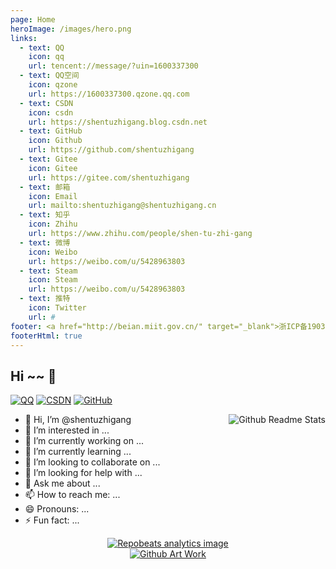 ```yaml
---
page: Home
heroImage: /images/hero.png
links: 
  - text: QQ
    icon: qq
    url: tencent://message/?uin=1600337300
  - text: QQ空间
    icon: qzone
    url: https://1600337300.qzone.qq.com
  - text: CSDN
    icon: csdn
    url: https://shentuzhigang.blog.csdn.net
  - text: GitHub
    icon: Github
    url: https://github.com/shentuzhigang  
  - text: Gitee
    icon: Gitee
    url: https://gitee.com/shentuzhigang
  - text: 邮箱
    icon: Email
    url: mailto:shentuzhigang@shentuzhigang.cn    
  - text: 知乎
    icon: Zhihu
    url: https://www.zhihu.com/people/shen-tu-zhi-gang  
  - text: 微博
    icon: Weibo
    url: https://weibo.com/u/5428963803  
  - text: Steam
    icon: Steam
    url: https://weibo.com/u/5428963803
  - text: 推特
    icon: Twitter
    url: #  
footer: <a href="http://beian.miit.gov.cn/" target="_blank">浙ICP备19031217号</a> | MIT Licensed | Copyright © 2021-present Starzkg
footerHtml: true
---
```


## Hi ~~ 👋

[![QQ](https://img.shields.io/badge/QQ-16003373300-3e7f9g?logo=Tencent-QQ)](tencent://message/?uin=1600337300)
[![CSDN](https://img.shields.io/badge/CSDN-Starzkg-3e7f9g?logo=bloglovin)](https://shentuzhigang.blog.csdn.net)
[![GitHub](https://img.shields.io/badge/GitHub-shentuzhigang-3e7f9g?logo=github)](https://github.com/shentuzhigang)

<a href="https://github.com/shentuzhigang">
    <img style="float: right" src="https://github-readme-stats.vercel.app/api?username=shentuzhigang&show_icons=true&&theme=dark&locale=cn" alt="Github Readme Stats">
</a>

- 👋 Hi, I’m @shentuzhigang
- 👀 I’m interested in ...
- 🔭 I’m currently working on ...
- 🌱 I’m currently learning ...
- 👯 I’m looking to collaborate on ...
- 🤔 I’m looking for help with ...
- 💬 Ask me about ...
- 📫 How to reach me: ...
- 😄 Pronouns: ...
- ⚡ Fun fact: ...

<div align='center'>
    <a href="https://github.com/shentuzhigang">
        <img align='center' src="https://repobeats.axiom.co/api/embed/b9481013ff9e40caa0f99e2910a6331eaf754bc3.svg" alt="Repobeats analytics image">
    </a>
</div>

<div align='center'>
    <a href="https://github.com/shentuzhigang">
        <img align='center' src="https://github.com/shentuzhigang/shentuzhigang.github.io/raw/gh-pages/gitartwork.svg" alt="Github Art Work">
    </a>
</div>

<!---
shentuzhigang/shentuzhigang is a ✨ special ✨ repository because its `README.md` (this file) appears on your GitHub profile.
You can click the Preview link to take a look at your changes.
--->